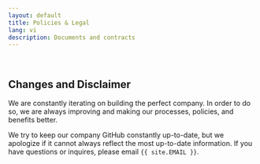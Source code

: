 ```yaml
---
layout: default
title: Policies & Legal
lang: vi
description: Documents and contracts
---
```


<br>

## Changes and Disclaimer

We are constantly iterating on building the perfect company. In order to do so, we are always improving and making our processes, policies, and benefits better.

We try to keep our company GitHub constantly up-to-date, but we apologize if it cannot always reflect the most up-to-date information. If you have questions or inquires, please email `{{ site.EMAIL }}`.
